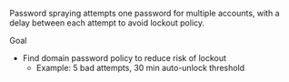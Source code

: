 
Password spraying attempts one password for multiple accounts, with a delay between each attempt to avoid lockout policy.

Goal
- Find domain password policy to reduce risk of lockout
	- Example: 5 bad attempts, 30 min auto-unlock threshold




